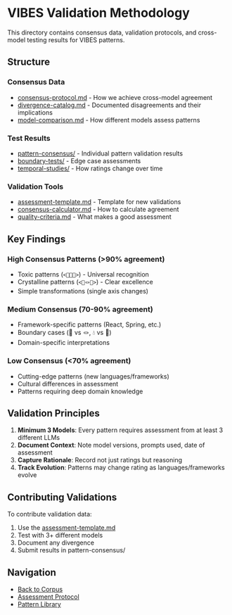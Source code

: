 # VIBES Validation Methodology

This directory contains consensus data, validation protocols, and cross-model testing results for VIBES patterns.

## Structure

### Consensus Data
- [consensus-protocol.md](./consensus-protocol.md) - How we achieve cross-model agreement
- [divergence-catalog.md](./divergence-catalog.md) - Documented disagreements and their implications
- [model-comparison.md](./model-comparison.md) - How different models assess patterns

### Test Results
- [pattern-consensus/](./pattern-consensus/) - Individual pattern validation results
- [boundary-tests/](./boundary-tests/) - Edge case assessments
- [temporal-studies/](./temporal-studies/) - How ratings change over time

### Validation Tools
- [assessment-template.md](./assessment-template.md) - Template for new validations
- [consensus-calculator.md](./consensus-calculator.md) - How to calculate agreement
- [quality-criteria.md](./quality-criteria.md) - What makes a good assessment

## Key Findings

### High Consensus Patterns (>90% agreement)
- Toxic patterns (`<🙈🌀🌊>`) - Universal recognition
- Crystalline patterns (`<🔬🪢💠>`) - Clear excellence
- Simple transformations (single axis changes)

### Medium Consensus (70-90% agreement)
- Framework-specific patterns (React, Spring, etc.)
- Boundary cases (🧶 vs 🪢, 💧 vs 🧊)
- Domain-specific interpretations

### Low Consensus (<70% agreement)
- Cutting-edge patterns (new languages/frameworks)
- Cultural differences in assessment
- Patterns requiring deep domain knowledge

## Validation Principles

1. **Minimum 3 Models**: Every pattern requires assessment from at least 3 different LLMs
2. **Document Context**: Note model versions, prompts used, date of assessment
3. **Capture Rationale**: Record not just ratings but reasoning
4. **Track Evolution**: Patterns may change rating as languages/frameworks evolve

## Contributing Validations

To contribute validation data:
1. Use the [assessment-template.md](./assessment-template.md)
2. Test with 3+ different models
3. Document any divergence
4. Submit results in pattern-consensus/

## Navigation

- [Back to Corpus](../README.md)
- [Assessment Protocol](../../notation/assessment-protocol.md)
- [Pattern Library](../patterns/)
